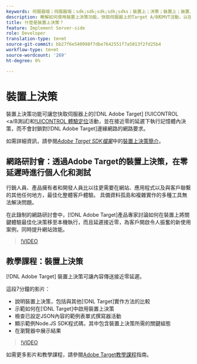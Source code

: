 ```yaml
---
keywords: 伺服器端；伺服器端；sdk;sdk;sdk;sdk;sdks；裝置上；決策；裝置上；裝置上；裝置上；零延遲；延遲；近零；node.js
description: 瞭解如何使用裝置上決策功能，快取伺服器上的Target A/B和MVT活動，以在接近零延遲的情況下執行記憶體內決策。
title: 什麼是裝置上決策？
feature: Implement Server-side
role: Developer
translation-type: tm+mt
source-git-commit: bb27f6e540998f7dbe7642551f7a5013f2fd25b4
workflow-type: tm+mt
source-wordcount: '269'
ht-degree: 0%

---
```



# 裝置上決策

裝置上決策功能可讓您快取伺服器上的[!DNL Adobe Target] [!UICONTROL &lt;a/B測試]和[!UICONTROL 體驗定位](XT)活動，並在接近零的延遲下執行記憶體內決策，而不會封鎖對[!DNL Adobe Target]邊緣網路的網路要求。

如需詳細資訊，請參閱&#x200B;*[Adobe Target SDK檔案](https://adobetarget-sdks.gitbook.io/docs/)*&#x200B;中的[裝置上決策簡介](https://adobetarget-sdks.gitbook.io/docs/on-device-decisioning/introduction-to-on-device-decisioning)。

## 網路研討會：透過Adobe Target的裝置上決策，在零延遲時進行個人化和測試

行銷人員、產品擁有者和開發人員比以往更需要在網站、應用程式以及與客戶聯繫的其他任何地方，最佳化整體客戶體驗。 具備資料孤島和複雜實作的多種工具無法解決問題。

在此錄制的網路研討會中，[!DNL Adobe Target]產品專家討論如何在裝置上將關鍵體驗最佳化決策移至本機執行，而且延遲接近零，為客戶開啟令人振奮的新使用案例，同時提升網站效能。

>[!VIDEO](https://video.tv.adobe.com/v/328148)

## 教學課程：裝置上決策

[!DNL Adobe Target] 裝置上決策可讓內容傳送接近零延遲。

這段7分鐘的影片：

* 說明裝置上決策，包括與其他[!DNL Target]實作方法的比較
* 示範如何在[!DNL Target]中啟用裝置上決策
* 檢查已設定JSON內容的範例表單式撰寫器活動
* 顯示範例Node.JS SDK程式碼，其中包含裝置上決策所需的關鍵組態
* 在瀏覽器中展示結果

>[!VIDEO](https://video.tv.adobe.com/v/329032)

如需更多影片和教學課程，請參閱[Adobe Target教學課程](https://experienceleague.adobe.com/docs/target-learn/tutorials/overview.html)指南。
